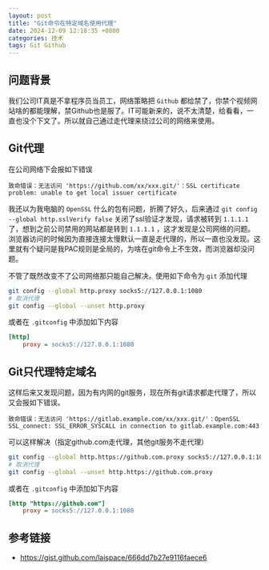 ```yaml
---
layout: post
title: "Git命令在特定域名使用代理"
date: 2024-12-09 12:18:35 +0800
categories: 技术
tags: Git Github
---
```


## 问题背景

我们公司IT真是不拿程序员当员工，网络策略把 `Github` 都给禁了，你禁个视频网站啥的都能理解，禁Github也是服了。IT可能新来的，说不太清楚，给看看，一直也没个下文了。所以就自己通过走代理来绕过公司的网络来使用。 

## Git代理

在公司网络下会报如下错误

```
致命错误：无法访问 'https://github.com/xx/xxx.git/'：SSL certificate problem: unable to get local issuer certificate
```

我还以为我电脑的 `OpenSSL` 什么的包有问题，折腾了好久，后来通过 `git config --global http.sslVerify false` 关闭了ssl验证才发现，请求被转到 `1.1.1.1` 了，想到之前公司禁用的网站都是转到 `1.1.1.1` ，这才发现是公司网络的问题。浏览器访问的时候因为直接连接太慢默认一直是走代理的，所以一直也没发现。这里就有个疑问是我PAC规则是全局的，为啥在git命令上不生效，而浏览器却没问题。

不管了既然改变不了公司网络那只能自己解决。使用如下命令为 `git` 添加代理

```bash
git config --global http.proxy socks5://127.0.0.1:1080
# 取消代理
git config --global --unset http.proxy
```

或者在 `.gitconfig` 中添加如下内容

```ini
[http]
	proxy = socks5://127.0.0.1:1080
```


## Git只代理特定域名

这样后来又发现问题，因为有内网的git服务，现在所有git请求都走代理了，所以又会报如下错误。

```
致命错误：无法访问 'https://gitlab.example.com/xx/xxx.git/'：OpenSSL SSL_connect: SSL_ERROR_SYSCALL in connection to gitlab.example.com:443 
```

可以这样解决（指定github.com走代理，其他git服务不走代理）

```bash
git config --global http.https://github.com.proxy socks5://127.0.0.1:1080
# 取消代理
git config --global --unset http.https://github.com.proxy
```

或者在 `.gitconfig` 中添加如下内容

```ini
[http "https://github.com"]
	proxy = socks5://127.0.0.1:1080
```

## 参考链接

* https://gist.github.com/laispace/666dd7b27e9116faece6